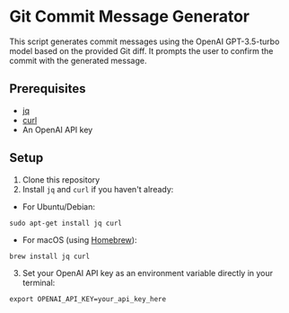 # Git Commit Message Generator

This script generates commit messages using the OpenAI GPT-3.5-turbo model based on the provided Git diff. It prompts the user to confirm the commit with the generated message.

## Prerequisites

- [jq](https://stedolan.github.io/jq/)
- [curl](https://curl.se/)
- An OpenAI API key

## Setup

1. Clone this repository
2. Install `jq` and `curl` if you haven't already:
- For Ubuntu/Debian:
```
sudo apt-get install jq curl
```
- For macOS (using [Homebrew](https://brew.sh/)):
```
brew install jq curl
```

3. Set your OpenAI API key as an environment variable directly in your terminal:
```
export OPENAI_API_KEY=your_api_key_here
```
